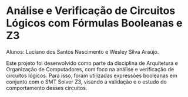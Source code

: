 
#  Análise e Verificação de Circuitos Lógicos com Fórmulas Booleanas e Z3

Alunos: Luciano dos Santos Nascimento e Wesley Silva Araújo.

Este projeto foi desenvolvido como parte da disciplina de Arquitetura e Organização de Computadores, com foco na análise e verificação de circuitos lógicos. Para isso, foram utilizadas expressões booleanas em conjunto com o SMT Solver Z3, visando a validação e o estudo do comportamento desses circuitos.

